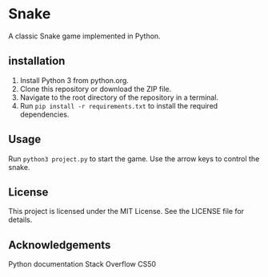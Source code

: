 # Snake
A classic Snake game implemented in Python.

## installation
1. Install Python 3 from python.org.
2. Clone this repository or download the ZIP file.
3. Navigate to the root directory of the repository in a terminal.
4. Run `pip install -r requirements.txt` to install the required dependencies.

## Usage
Run `python3 project.py` to start the game. Use the arrow keys to control the snake.

## License
This project is licensed under the MIT License. See the LICENSE file for details.

## Acknowledgements
Python documentation
Stack Overflow
CS50

